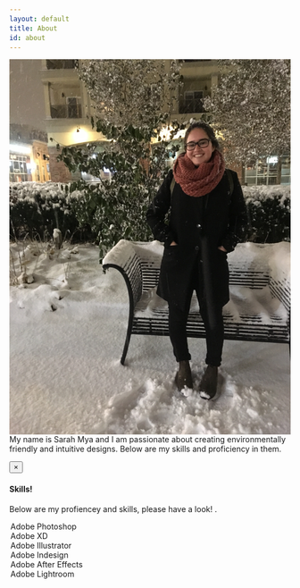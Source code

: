 ```yaml
---
layout: default
title: About
id: about
---
```

<img src="/images/uploads/IMG_3707.JPG" alt="me" align="right" style="float right" >
<div class=" about photo"img src="/images/uploads/IMG_3707.JPG" alt="me" align="right" style="float right" width= "40%" height="60%">
  
  
  </div>
<p>
My name is Sarah Mya and I am passionate about creating environmentally friendly and intuitive designs. Below are my skills and proficiency in them.</P>


<div class="alert alert-dismissible alert-warning">
  <button type="button" class="close" data-dismiss="alert"> &times;</button>
 
 <h4 class="alert-heading"> Skills!</h4>
  <p class="mb-0"> Below are my profiencey and skills, please have a look! <a href="#" class="alert-link"> </a>.</p>
</div>

<legend>Adobe Photoshop</legend>
<div class="progress"> 
  <div class="progress-bar progress-bar-striped progress-bar-animated" role="progressbar" aria-valuenow="40" aria-valuemin="0" aria-valuemax="100" style="width: 75%"></div>
</div>


<legend>Adobe XD </legend>
<div class="progress"> 
  <div class="progress-bar progress-bar-striped progress-bar-animated" role="progressbar" aria-valuenow="80" aria-valuemin="0" aria-valuemax="100" style="width: 75%"></div>
</div>


<legend>Adobe Illustrator</legend>
<div class="progress"> 
  <div class="progress-bar progress-bar-striped progress-bar-animated" role="progressbar" aria-valuenow="70" aria-valuemin="0" aria-valuemax="100" style="width: 75%"></div>
</div>


<legend>Adobe Indesign </legend>
<div class="progress"> 
  <div class="progress-bar progress-bar-striped progress-bar-animated" role="progressbar" aria-valuenow="80" aria-valuemin="0" aria-valuemax="100" style="width: 75%"></div>
</div>

<legend>Adobe After Effects</legend>
<div class="progress"> 
  <div class="progress-bar progress-bar-striped progress-bar-animated" role="progressbar" aria-valuenow=" 70" aria-valuemin="0" aria-valuemax="100" style="width: 75%"></div>
</div>


<legend>Adobe Lightroom</legend>
<div class="progress"> 
  <div class="progress-bar progress-bar-striped progress-bar-animated" role="progressbar" aria-valuenow="60" aria-valuemin="0" aria-valuemax="100" style="width: 75%"></div>
</div>


